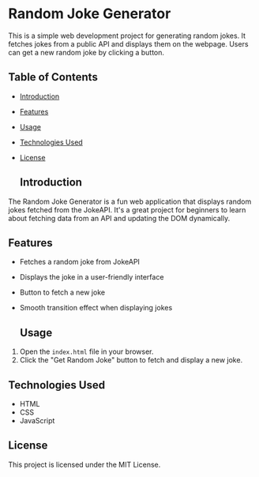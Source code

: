 # Random Joke Generator

This is a simple web development project for generating random jokes. It fetches jokes from a public API and displays them on the webpage. Users can get a new random joke by clicking a button.

## Table of Contents

- [Introduction](#introduction)
- [Features](#features)
- [Usage](#usage)
- [Technologies Used](#technologies-used)
- [License](#license)

  ## Introduction

The Random Joke Generator is a fun web application that displays random jokes fetched from the JokeAPI. It's a great project for beginners to learn about fetching data from an API and updating the DOM dynamically.

## Features

- Fetches a random joke from JokeAPI
- Displays the joke in a user-friendly interface
- Button to fetch a new joke
- Smooth transition effect when displaying jokes

  ## Usage

1. Open the `index.html` file in your browser.
2. Click the "Get Random Joke" button to fetch and display a new joke.

## Technologies Used

- HTML
- CSS
- JavaScript

## License

This project is licensed under the MIT License.

  
